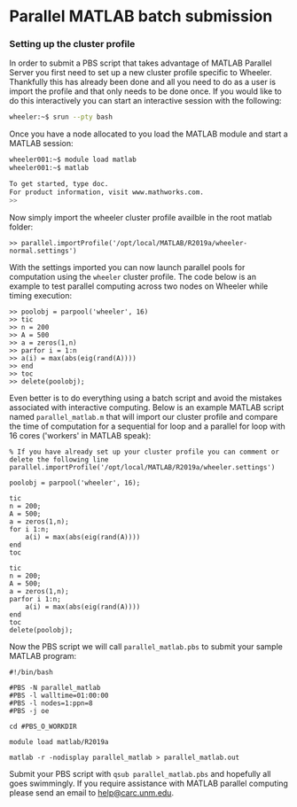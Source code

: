 # Parallel MATLAB batch submission

### Setting up the cluster profile
In order to submit a PBS script that takes advantage of MATLAB Parallel Server you first need to set up a new cluster profile specific to Wheeler. Thankfully this has already been done and all you need to do as a user is import the profile and that only needs to be done once. If you would like to do this interactively you can start an interactive session with the following:

```bash
wheeler:~$ srun --pty bash
```
Once you have a node allocated to you load the MATLAB module and start a MATLAB session:

```bash
wheeler001:~$ module load matlab
wheeler001:~$ matlab

To get started, type doc.
For product information, visit www.mathworks.com.
>>
```
Now simply import the wheeler cluster profile availble in the root matlab folder:

```
>> parallel.importProfile('/opt/local/MATLAB/R2019a/wheeler-normal.settings')
```
With the settings imported you can now launch parallel pools for computation using the `wheeler` cluster profile. The code below is an example to test parallel computing across two nodes on Wheeler while timing execution:

```
>> poolobj = parpool('wheeler', 16)
>> tic
>> n = 200
>> A = 500
>> a = zeros(1,n)
>> parfor i = 1:n
>> a(i) = max(abs(eig(rand(A))))
>> end
>> toc
>> delete(poolobj);
```
Even better is to do everything using a batch script and avoid the mistakes associated with interactive computing. Below is an example MATLAB script named `parallel_matlab.m` that will import our cluster profile and compare the time of computation for a sequential for loop and a parallel for loop with 16 cores ('workers' in MATLAB speak):

```
% If you have already set up your cluster profile you can comment or delete the following line
parallel.importProfile('/opt/local/MATLAB/R2019a/wheeler.settings')

poolobj = parpool('wheeler', 16);

tic
n = 200;
A = 500;
a = zeros(1,n);
for i 1:n;
    a(i) = max(abs(eig(rand(A))))
end
toc

tic
n = 200;
A = 500;
a = zeros(1,n);
parfor i 1:n;
    a(i) = max(abs(eig(rand(A))))
end
toc
delete(poolobj);
```
Now the PBS script we will call `parallel_matlab.pbs` to submit your sample MATLAB program:

```
#!/bin/bash

#PBS -N parallel_matlab
#PBS -l walltime=01:00:00
#PBS -l nodes=1:ppn=8
#PBS -j oe

cd #PBS_O_WORKDIR

module load matlab/R2019a

matlab -r -nodisplay parallel_matlab > parallel_matlab.out
```
Submit your PBS script with `qsub parallel_matlab.pbs` and hopefully all goes swimmingly. If you require assistance with MATLAB parallel computing please send an email to help@carc.unm.edu.
